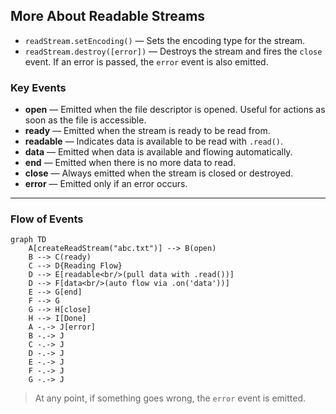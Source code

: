## More About Readable Streams

- `readStream.setEncoding()` &mdash; Sets the encoding type for the stream.
- `readStream.destroy([error])` &mdash; Destroys the stream and fires the `close` event. If an error is passed, the `error` event is also emitted.

### Key Events

- **open** &mdash; Emitted when the file descriptor is opened. Useful for actions as soon as the file is accessible.
- **ready** &mdash; Emitted when the stream is ready to be read from.
- **readable** &mdash; Indicates data is available to be read with `.read()`.
- **data** &mdash; Emitted when data is available and flowing automatically.
- **end** &mdash; Emitted when there is no more data to read.
- **close** &mdash; Always emitted when the stream is closed or destroyed.
- **error** &mdash; Emitted only if an error occurs.

---

### Flow of Events

```mermaid
graph TD
    A[createReadStream("abc.txt")] --> B(open)
    B --> C(ready)
    C --> D{Reading Flow}
    D --> E[readable<br/>(pull data with .read())]
    D --> F[data<br/>(auto flow via .on('data'))]
    E --> G[end]
    F --> G
    G --> H[close]
    H --> I[Done]
    A -.-> J[error]
    B -.-> J
    C -.-> J
    D -.-> J
    E -.-> J
    F -.-> J
    G -.-> J
```

> At any point, if something goes wrong, the `error` event is emitted.


